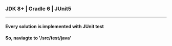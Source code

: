### JDK 8+ | Gradle 6 | JUnit5  
- - -  
#### Every solution is implemented with JUnit test  
#### So, naviagte to '/src/test/java'
